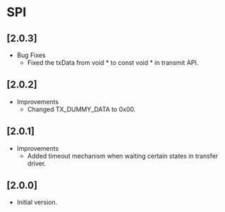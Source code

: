 # SPI

## [2.0.3]

- Bug Fixes
  - Fixed the txData from void * to const void * in transmit API.

## [2.0.2]

- Improvements
  - Changed TX_DUMMY_DATA to 0x00.

## [2.0.1]

- Improvements
  - Added timeout mechanism when waiting certain states in transfer driver.

## [2.0.0]

- Initial version.
